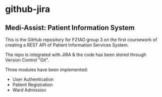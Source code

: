 # github-jira

## Medi-Assist: Patient Information System

This is the GitHub repository for F21AO group 3 on the first coursework of creating a REST API of Patient Information Services System.

The repo is integrated with JIRA & the code has been stored through Version Control "Git".

Three modules have been implemented:
* User Authentication
* Patient Registration
* Ward Admission
